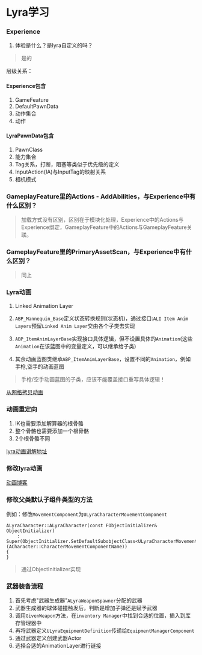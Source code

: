 # Lyra学习

### Experience

1. 体验是什么？是lyra自定义的吗？
> 是的

层级关系：

#### Experience包含
1. GameFeature
2. DefaultPawnData
3. 动作集合
4. 动作

#### LyraPawnData包含
1. PawnClass
2. 能力集合
3. Tag关系，打断，阻塞等类似于优先级的定义
4. InputAction(IA)与InputTag的映射关系
5. 相机模式

### GameplayFeature里的Actions - AddAbilities，与Experience中有什么区别？

> 加载方式没有区别，区别在于模块化处理，Experience中的Actions与Experience绑定，GameplayFeature中的Actions与GameplayFeature关联。

### GameplayFeature里的PrimaryAssetScan，与Experience中有什么区别？

> 同上

### Lyra动画

1. Linked Animation Layer

2. ``ABP_Mannequin_Base``定义状态转换规则(状态机)，通过接口:``ALI Item Anim Layers``预留``Linked Anim Layer``交由各个子类去实现
3. ``ABP_ItemAnimLayerBase``实现接口具体逻辑，但不设置具体的``Animation``(这些``Animation``在该蓝图中的变量定义，可以继承给子类)
4. 其余动画蓝图类继承``ABP_ItemAnimLayerBase``，设置不同的``Animation``，例如手枪,空手的动画蓝图

> 手枪/空手动画蓝图的子类，应该不能覆盖接口重写具体逻辑！

[从网格拷贝动画](https://dev.epicgames.com/documentation/zh-cn/unreal-engine/working-with-modular-characters-in-unreal-engine#%E4%BB%8E%E7%BD%91%E6%A0%BC%E4%BD%93%E5%A4%8D%E5%88%B6%E5%A7%BF%E5%8A%BF)

### 动画重定向

1. IK也需要添加解算器的根骨骼
2. 整个骨骼也需要添加一个根骨骼
3. 2个根骨骼不同

[lyra动画讲解地址](https://www.bilibili.com/video/BV1yG4y187y6/?spm_id_from=333.337.search-card.all.click&vd_source=222dac9e1f77e83867423a3b22e2f313)

### 修改lyra动画

[动画博客](https://www.unrealengine.com/zh-CN/tech-blog/adapting-lyra-animation-to-your-ue5-game)


### 修改父类默认子组件类型的方法

例如：修改``MovementComponent``为``ULyraCharacterMovementComponent``

```
ALyraCharacter::ALyraCharacter(const FObjectInitializer& ObjectInitializer)
	: Super(ObjectInitializer.SetDefaultSubobjectClass<ULyraCharacterMovementComponent>(ACharacter::CharacterMovementComponentName))
{
}
```

> 通过ObjectInitializer实现


### 武器装备流程

1. 首先考虑"武器生成器"``ALyraWeaponSpawner``分配的武器
2. 武器生成器的球体碰撞触发后，判断是增加子弹还是赋予武器
3. 调用``GivenWeapon``方法，在``inventory Manager``中找到合适的位置，插入到库存管理器中
4. 再将武器定义``ULyraEquipmentDefinition``传递给``EquipmentManagerComponent``
5. 通过武器定义创建武器Actor
6. 选择合适的AnimationLayer进行链接





